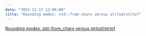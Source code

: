 ```yaml
---
date: "2022-11-17 12:00:00"
title: "Rounding modes: std::from_chars versus strtod/strtof"
---
```


[Rounding modes: std::from_chars versus strtod/strtof](/lemire/blog/2022/11-17-stdfrom_chars-versus-strtod-strtof)

